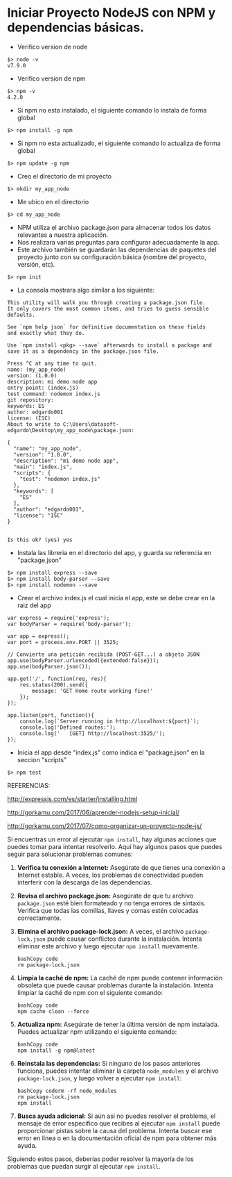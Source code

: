 # Iniciar Proyecto NodeJS con NPM y dependencias básicas.

- Verifico version de node

```
$> node -v
v7.9.0
```

- Verifico version de npm

```
$> npm -v
4.2.0
```

- Si npm no esta instalado, el siguiente comando lo instala de forma global

```
$> npm install -g npm
```

- Si npm no esta actualizado, el siguiente comando lo actualiza de forma global

```
$> npm update -g npm
```

- Creo el directorio de mi proyecto

```
$> mkdir my_app_node
```

- Me ubico en el directorio

```
$> cd my_app_node
```

- NPM utiliza el archivo package.json para almacenar todos los datos relevantes a nuestra aplicación.
- Nos realizara varias preguntas para configurar adecuadamente la app.
- Este archivo también se guardarán las dependencias de paquetes del proyecto junto con su configuración básica (nombre del proyecto, versión, etc).

```
$> npm init
```

- La consola mostrara algo similar a los siguiente:

```text
This utility will walk you through creating a package.json file.
It only covers the most common items, and tries to guess sensible defaults.

See `npm help json` for definitive documentation on these fields
and exactly what they do.

Use `npm install <pkg> --save` afterwards to install a package and
save it as a dependency in the package.json file.

Press ^C at any time to quit.
name: (my_app_node)
version: (1.0.0)
description: mi demo node app
entry point: (index.js)
test command: nodemon index.js
git repository:
keywords: ES
author: edgardo001
license: (ISC)
About to write to C:\Users\datasoft-edgardo\Desktop\my_app_node\package.json:

{
  "name": "my_app_node",
  "version": "1.0.0",
  "description": "mi demo node app",
  "main": "index.js",
  "scripts": {
    "test": "nodemon index.js"
  },
  "keywords": [
    "ES"
  ],
  "author": "edgardo001",
  "license": "ISC"
}


Is this ok? (yes) yes
```

- Instala las libreria en el directorio del app, y guarda su referencia en "package.json"

```
$> npm install express --save
$> npm install body-parser --save
$> npm install nodemon --save
```

- Crear el archivo index.js el cual inicia el app, este se debe crear en la raiz del app

```text
var express = require('express');
var bodyParser = require('body-parser');

var app = express();
var port = process.env.PORT || 3525;

// Convierte una petición recibida (POST-GET...) a objeto JSON
app.use(bodyParser.urlencoded({extended:false}));
app.use(bodyParser.json());

app.get('/', function(req, res){
	res.status(200).send({
		message: 'GET Home route working fine!'
	});
});

app.listen(port, function(){
	console.log(`Server running in http://localhost:${port}`);
	console.log('Defined routes:');
	console.log('	[GET] http://localhost:3525/');
});
```

- Inicia el app desde "index.js" como indica el "package.json" en la seccion "scripts"

```
$> npm test
```

REFERENCIAS:

http://expressjs.com/es/starter/installing.html

http://gorkamu.com/2017/06/aprender-nodejs-setup-inicial/

http://gorkamu.com/2017/07/como-organizar-un-proyecto-node-js/





Si encuentras un error al ejecutar `npm install`, hay algunas acciones que puedes tomar para intentar resolverlo. Aquí hay algunos pasos que puedes seguir para solucionar problemas comunes:

1. **Verifica tu conexión a Internet:** Asegúrate de que tienes una conexión a Internet estable. A veces, los problemas de conectividad pueden interferir con la descarga de las dependencias.

2. **Revisa el archivo package.json:** Asegúrate de que tu archivo `package.json` esté bien formateado y no tenga errores de sintaxis. Verifica que todas las comillas, llaves y comas estén colocadas correctamente.

3. **Elimina el archivo package-lock.json:** A veces, el archivo `package-lock.json` puede causar conflictos durante la instalación. Intenta eliminar este archivo y luego ejecutar `npm install` nuevamente.

   ```
   bashCopy code
   rm package-lock.json
   ```

4. **Limpia la caché de npm:** La caché de npm puede contener información obsoleta que puede causar problemas durante la instalación. Intenta limpiar la caché de npm con el siguiente comando:

   ```
   bashCopy code
   npm cache clean --force
   ```

5. **Actualiza npm:** Asegúrate de tener la última versión de npm instalada. Puedes actualizar npm utilizando el siguiente comando:

   ```
   bashCopy code
   npm install -g npm@latest
   ```

6. **Reinstala las dependencias:** Si ninguno de los pasos anteriores funciona, puedes intentar eliminar la carpeta `node_modules` y el archivo `package-lock.json`, y luego volver a ejecutar `npm install`:

   ```
   bashCopy coderm -rf node_modules
   rm package-lock.json
   npm install
   ```

7. **Busca ayuda adicional:** Si aún así no puedes resolver el problema, el mensaje de error específico que recibes al ejecutar `npm install` puede proporcionar pistas sobre la causa del problema. Intenta buscar ese error en línea o en la documentación oficial de npm para obtener más ayuda.

Siguiendo estos pasos, deberías poder resolver la mayoría de los problemas que puedan surgir al ejecutar `npm install`.


